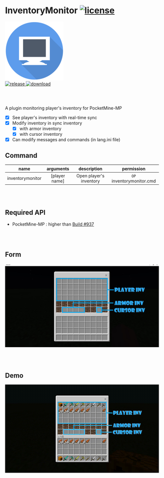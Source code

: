 # InventoryMonitor [![license](https://img.shields.io/github/license/Blugin/InventoryMonitor.svg?label=License)](LICENSE)
[![icon](assets/icon/192x192.png?raw=true)]()  
[![release](https://img.shields.io/github/release/Blugin/InventoryMonitor.svg?label=Release) ![download](https://img.shields.io/github/downloads/Blugin/InventoryMonitor/total.svg?label=Download)](https://github.com/Blugin/InventoryMonitor/releases/latest)
  
<br/><br/>
  
A plugin monitoring player's inventory for PocketMine-MP  
- [x] See player's inventory with real-time sync
- [x] Modify inventory in sync inventory
	- [x] with armor inventory
	- [x] with cursor inventory
- [x] Can modify messages and commands (in lang.ini file)
  
## Command
| name             | arguments       | description             | permission                |
| :--------------: | :-------------: | :---------------------: | :-----------------------: |
| inventorymonitor | \[player name\] | Open player's inventory | `OP` inventorymonitor.cmd |
  
<br/><br/>
  
## Required API
- PocketMine-MP : higher than [Build #937](https://jenkins.pmmp.io/job/PocketMine-MP/937)
  
<br/><br/>
  
## Form
![form](assets/screenshot/form.jpg?raw=true)
  
<br/><br/>
  
## Demo
![demo](assets/screenshot/demo.gif?raw=true)